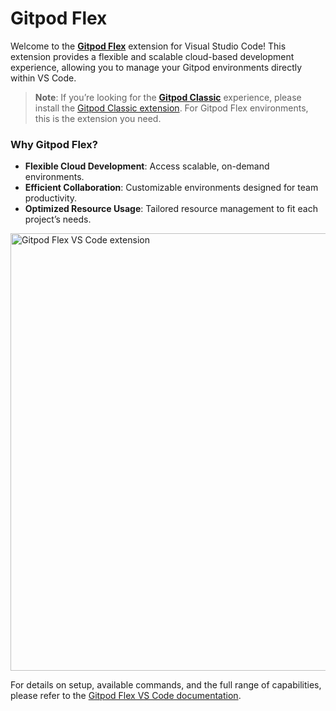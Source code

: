 # Gitpod Flex

Welcome to the [**Gitpod Flex**](https://app.gitpod.io) extension for Visual Studio Code! This extension provides a flexible and scalable cloud-based development experience, allowing you to manage your Gitpod environments directly within VS Code.

> **Note**: If you’re looking for the [**Gitpod Classic**](https://gitpod.io/workspaces) experience, please install the [Gitpod Classic extension](https://marketplace.visualstudio.com/items?itemName=gitpod.gitpod-desktop). For Gitpod Flex environments, this is the extension you need.

### Why Gitpod Flex?

- **Flexible Cloud Development**: Access scalable, on-demand environments.
- **Efficient Collaboration**: Customizable environments designed for team productivity.
- **Optimized Resource Usage**: Tailored resource management to fit each project’s needs.

<img src="https://www.gitpod.io/images/docs/flex/integrations/vscode/gitpod-flex-vscode-extension.gif" width="700" alt="Gitpod Flex VS Code extension">

For details on setup, available commands, and the full range of capabilities, please refer to the [Gitpod Flex VS Code documentation](https://www.gitpod.io/docs/flex/editors/vscode).
